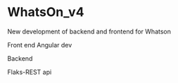 # WhatsOn_v4
New development of backend and frontend for Whatson


Front end
Angular dev

Backend

Flaks-REST api
